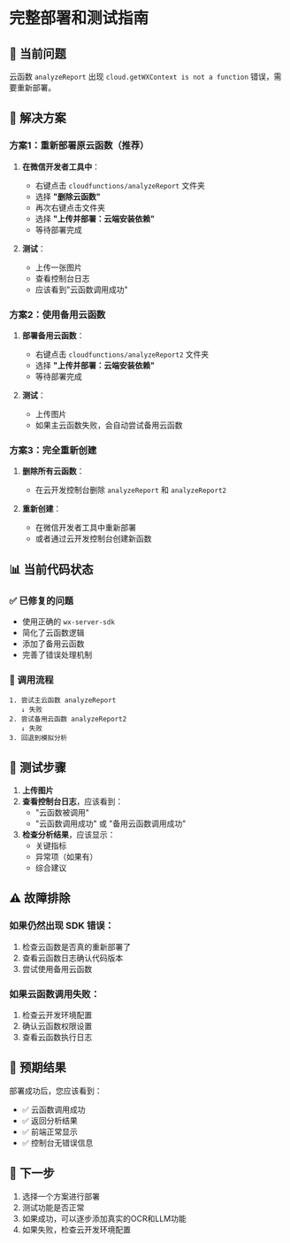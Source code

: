 # 完整部署和测试指南

## 🚨 当前问题
云函数 `analyzeReport` 出现 `cloud.getWXContext is not a function` 错误，需要重新部署。

## 🔧 解决方案

### 方案1：重新部署原云函数（推荐）

1. **在微信开发者工具中**：
   - 右键点击 `cloudfunctions/analyzeReport` 文件夹
   - 选择 **"删除云函数"**
   - 再次右键点击文件夹
   - 选择 **"上传并部署：云端安装依赖"**
   - 等待部署完成

2. **测试**：
   - 上传一张图片
   - 查看控制台日志
   - 应该看到"云函数调用成功"

### 方案2：使用备用云函数

1. **部署备用云函数**：
   - 右键点击 `cloudfunctions/analyzeReport2` 文件夹
   - 选择 **"上传并部署：云端安装依赖"**
   - 等待部署完成

2. **测试**：
   - 上传图片
   - 如果主云函数失败，会自动尝试备用云函数

### 方案3：完全重新创建

1. **删除所有云函数**：
   - 在云开发控制台删除 `analyzeReport` 和 `analyzeReport2`

2. **重新创建**：
   - 在微信开发者工具中重新部署
   - 或者通过云开发控制台创建新函数

## 📊 当前代码状态

### ✅ 已修复的问题
- 使用正确的 `wx-server-sdk`
- 简化了云函数逻辑
- 添加了备用云函数
- 完善了错误处理机制

### 🔄 调用流程
```
1. 尝试主云函数 analyzeReport
   ↓ 失败
2. 尝试备用云函数 analyzeReport2
   ↓ 失败
3. 回退到模拟分析
```

## 🧪 测试步骤

1. **上传图片**
2. **查看控制台日志**，应该看到：
   - "云函数被调用"
   - "云函数调用成功" 或 "备用云函数调用成功"
3. **检查分析结果**，应该显示：
   - 关键指标
   - 异常项（如果有）
   - 综合建议

## ⚠️ 故障排除

### 如果仍然出现 SDK 错误：
1. 检查云函数是否真的重新部署了
2. 查看云函数日志确认代码版本
3. 尝试使用备用云函数

### 如果云函数调用失败：
1. 检查云开发环境配置
2. 确认云函数权限设置
3. 查看云函数执行日志

## 🎯 预期结果

部署成功后，您应该看到：
- ✅ 云函数调用成功
- ✅ 返回分析结果
- ✅ 前端正常显示
- ✅ 控制台无错误信息

## 📝 下一步

1. 选择一个方案进行部署
2. 测试功能是否正常
3. 如果成功，可以逐步添加真实的OCR和LLM功能
4. 如果失败，检查云开发环境配置
